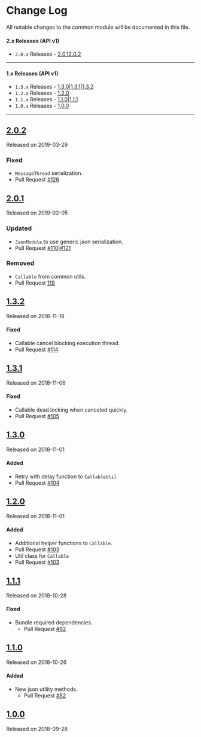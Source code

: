# Change Log
All notable changes to the common module will be documented in this file.

#### 2.x Releases (API v1)
- `2.0.x` Releases - [2.0.1](#201)[2.0.2](#202)
---
#### 1.x Releases (API v1)
- `1.3.x` Releases - [1.3.0](#130)|[1.3.1](#131)|[1.3.2](#132)
- `1.2.x` Releases - [1.2.0](#120)
- `1.1.x` Releases - [1.1.0](#110)|[1.1.1](#111)
- `1.0.x` Releases - [1.0.0](#100)
---

## [2.0.2](https://maven.blockv.io/artifactory/webapp/#/artifacts/browse/tree/General/BLOCKv/io/blockv/sdk/common/2.0.2)
Released on 2019-03-29

### Fixed
- `MessageThread` serialization.
 - Pull Request [#126](https://github.com/BLOCKvIO/android-sdk/pull/126)

## [2.0.1](https://maven.blockv.io/artifactory/webapp/#/artifacts/browse/tree/General/BLOCKv/io/blockv/sdk/common/2.0.1)
Released on 2019-02-05

### Updated
- `JsonModule` to use generic json serialization.
 - Pull Request [#110](https://github.com/BLOCKvIO/android-sdk/pull/110)|[#121](https://github.com/BLOCKvIO/android-sdk/pull/121)
### Removed
- `Callable` from common utils.
 - Pull Request [119](https://github.com/BLOCKvIO/android-sdk/pull/119)

## [1.3.2](https://maven.blockv.io/artifactory/webapp/#/artifacts/browse/tree/General/BLOCKv/io/blockv/sdk/common/1.3.2)
Released on 2018-11-18

#### Fixed
- Callable cancel blocking execution thread.
 - Pull Request [#114](https://github.com/BLOCKvIO/android-sdk/pull/114)
 
## [1.3.1](https://maven.blockv.io/artifactory/webapp/#/artifacts/browse/tree/General/BLOCKv/io/blockv/sdk/common/1.3.1)
Released on 2018-11-06

#### Fixed
- Callable dead locking when canceled quickly.
 - Pull Request [#105](https://github.com/BLOCKvIO/android-sdk/pull/105)
 
## [1.3.0](https://maven.blockv.io/artifactory/webapp/#/artifacts/browse/tree/General/BLOCKv/io/blockv/sdk/common/1.3.0)
Released on 2018-11-01

#### Added
- Retry with delay function to `CallableUtil`
 - Pull Request [#104](https://github.com/BLOCKvIO/android-sdk/pull/104)
 
## [1.2.0](https://maven.blockv.io/artifactory/webapp/#/artifacts/browse/tree/General/BLOCKv/io/blockv/sdk/common/1.2.0)
Released on 2018-11-01

#### Added
- Additional helper functions to `Callable`.
 - Pull Request [#103](https://github.com/BLOCKvIO/android-sdk/pull/103)
- Util class for `Callable`
 - Pull Request [#103](https://github.com/BLOCKvIO/android-sdk/pull/103)


## [1.1.1](https://maven.blockv.io/artifactory/webapp/#/artifacts/browse/tree/General/BLOCKv/io/blockv/sdk/common/1.1.1)
Released on 2018-10-28

#### Fixed 

- Bundle required dependencies.
  - Pull Request [#92](https://github.com/BLOCKvIO/android-sdk/pull/92)

## [1.1.0](https://maven.blockv.io/artifactory/webapp/#/artifacts/browse/tree/General/BLOCKv/io/blockv/sdk/common/1.1.0)
Released on 2018-10-26

#### Added

- New json utility methods.
  - Pull Request [#82](https://github.com/BLOCKvIO/android-sdk/pull/82)

## [1.0.0](https://maven.blockv.io/artifactory/webapp/#/artifacts/browse/tree/General/BLOCKv/io/blockv/sdk/common/1.0.0)
Released on 2018-09-28
